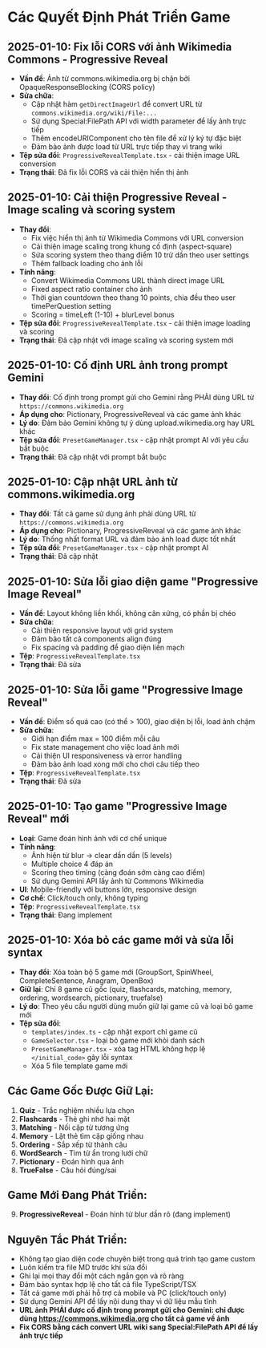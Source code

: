 
# Các Quyết Định Phát Triển Game

## 2025-01-10: Fix lỗi CORS với ảnh Wikimedia Commons - Progressive Reveal
- **Vấn đề**: Ảnh từ commons.wikimedia.org bị chặn bởi OpaqueResponseBlocking (CORS policy)
- **Sửa chữa**: 
  - Cập nhật hàm `getDirectImageUrl` để convert URL từ `commons.wikimedia.org/wiki/File:...`
  - Sử dụng Special:FilePath API với width parameter để lấy ảnh trực tiếp
  - Thêm encodeURIComponent cho tên file để xử lý ký tự đặc biệt
  - Đảm bảo ảnh được load từ URL trực tiếp thay vì trang wiki
- **Tệp sửa đổi**: `ProgressiveRevealTemplate.tsx` - cải thiện image URL conversion
- **Trạng thái**: Đã fix lỗi CORS và cải thiện hiển thị ảnh

## 2025-01-10: Cải thiện Progressive Reveal - Image scaling và scoring system
- **Thay đổi**: 
  - Fix việc hiển thị ảnh từ Wikimedia Commons với URL conversion
  - Cải thiện image scaling trong khung cố định (aspect-square)
  - Sửa scoring system theo thang điểm 10 trừ dần theo user settings
  - Thêm fallback loading cho ảnh lỗi
- **Tính năng**: 
  - Convert Wikimedia Commons URL thành direct image URL
  - Fixed aspect ratio container cho ảnh
  - Thời gian countdown theo thang 10 points, chia đều theo user timePerQuestion setting
  - Scoring = timeLeft (1-10) + blurLevel bonus
- **Tệp sửa đổi**: `ProgressiveRevealTemplate.tsx` - cải thiện image loading và scoring
- **Trạng thái**: Đã cập nhật với image scaling và scoring system mới

## 2025-01-10: Cố định URL ảnh trong prompt Gemini
- **Thay đổi**: Cố định trong prompt gửi cho Gemini rằng PHẢI dùng URL từ `https://commons.wikimedia.org`
- **Áp dụng cho**: Pictionary, ProgressiveReveal và các game ảnh khác
- **Lý do**: Đảm bảo Gemini không tự ý dùng upload.wikimedia.org hay URL khác
- **Tệp sửa đổi**: `PresetGameManager.tsx` - cập nhật prompt AI với yêu cầu bắt buộc
- **Trạng thái**: Đã cập nhật với prompt bắt buộc

## 2025-01-10: Cập nhật URL ảnh từ commons.wikimedia.org
- **Thay đổi**: Tất cả game sử dụng ảnh phải dùng URL từ `https://commons.wikimedia.org` 
- **Áp dụng cho**: Pictionary, ProgressiveReveal và các game ảnh khác
- **Lý do**: Thống nhất format URL và đảm bảo ảnh load được tốt nhất
- **Tệp sửa đổi**: `PresetGameManager.tsx` - cập nhật prompt AI
- **Trạng thái**: Đã cập nhật

## 2025-01-10: Sửa lỗi giao diện game "Progressive Image Reveal"
- **Vấn đề**: Layout không liền khối, không cân xứng, có phần bị chéo
- **Sửa chữa**: 
  - Cải thiện responsive layout với grid system
  - Đảm bảo tất cả components align đúng
  - Fix spacing và padding để giao diện liền mạch
- **Tệp**: `ProgressiveRevealTemplate.tsx`
- **Trạng thái**: Đã sửa

## 2025-01-10: Sửa lỗi game "Progressive Image Reveal"
- **Vấn đề**: Điểm số quá cao (có thể > 100), giao diện bị lỗi, load ảnh chậm
- **Sửa chữa**:
  - Giới hạn điểm max = 100 điểm mỗi câu
  - Fix state management cho việc load ảnh mới
  - Cải thiện UI responsiveness và error handling
  - Đảm bảo ảnh load xong mới cho chơi câu tiếp theo
- **Tệp**: `ProgressiveRevealTemplate.tsx`
- **Trạng thái**: Đã sửa

## 2025-01-10: Tạo game "Progressive Image Reveal" mới
- **Loại**: Game đoán hình ảnh với cơ chế unique
- **Tính năng**: 
  - Ảnh hiện từ blur → clear dần dần (5 levels)
  - Multiple choice 4 đáp án
  - Scoring theo timing (càng đoán sớm càng cao điểm)
  - Sử dụng Gemini API lấy ảnh từ Commons Wikimedia
- **UI**: Mobile-friendly với buttons lớn, responsive design
- **Cơ chế**: Click/touch only, không typing
- **Tệp**: `ProgressiveRevealTemplate.tsx`
- **Trạng thái**: Đang implement

## 2025-01-10: Xóa bỏ các game mới và sửa lỗi syntax
- **Thay đổi**: Xóa toàn bộ 5 game mới (GroupSort, SpinWheel, CompleteSentence, Anagram, OpenBox)
- **Giữ lại**: Chỉ 8 game cũ gốc (quiz, flashcards, matching, memory, ordering, wordsearch, pictionary, truefalse)  
- **Lý do**: Theo yêu cầu người dùng muốn giữ lại game cũ và loại bỏ game mới
- **Tệp sửa đổi**: 
  - `templates/index.ts` - cập nhật export chỉ game cũ
  - `GameSelector.tsx` - loại bỏ game mới khỏi danh sách
  - `PresetGameManager.tsx` - xóa tag HTML không hợp lệ `</initial_code>` gây lỗi syntax
  - Xóa 5 file template game mới

## Các Game Gốc Được Giữ Lại:
1. **Quiz** - Trắc nghiệm nhiều lựa chọn
2. **Flashcards** - Thẻ ghi nhớ hai mặt  
3. **Matching** - Nối cặp từ tương ứng
4. **Memory** - Lật thẻ tìm cặp giống nhau
5. **Ordering** - Sắp xếp từ thành câu
6. **WordSearch** - Tìm từ ẩn trong lưới chữ
7. **Pictionary** - Đoán hình qua ảnh
8. **TrueFalse** - Câu hỏi đúng/sai

## Game Mới Đang Phát Triển:
9. **ProgressiveReveal** - Đoán hình từ blur dần rõ (đang implement)

## Nguyên Tắc Phát Triển:
- Không tạo giao diện code chuyên biệt trong quá trình tạo game custom
- Luôn kiểm tra file MD trước khi sửa đổi
- Ghi lại mọi thay đổi một cách ngắn gọn và rõ ràng
- Đảm bảo syntax hợp lệ cho tất cả file TypeScript/TSX
- Tất cả game mới phải hỗ trợ cả mobile và PC (click/touch only)
- Sử dụng Gemini API để lấy nội dung thay vì dữ liệu mẫu tĩnh
- **URL ảnh PHẢI được cố định trong prompt gửi cho Gemini: chỉ được dùng https://commons.wikimedia.org cho tất cả game về ảnh**
- **Fix CORS bằng cách convert URL wiki sang Special:FilePath API để lấy ảnh trực tiếp**
